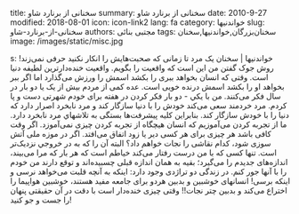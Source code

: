 title: سخنانی از برنارد شاو
summary: سخنانی از برنارد شاو
date: 2010-9-27
modified: 2018-08-01
icon:  icon-link2
lang: fa
category: خواندنیها
slug: سخنانی-از-برنارد-شاو
authors: مجتبی بنائی
tags: سخنان‌بزرگان,خواندنیها,سخنان
image: /images/static/misc.jpg

s: خواندنیها | سخنان     یک مرد تا زمانی که صحبت‌هایش را انکار نکنید حرفی نمی‌زند!  روش جوک گفتن من این است که      واقعیت را بگویم. واقعیت خنده‌دارترین لطیفه دنیا است.  وقتی که انسان بخواهد ببری را      بکشد اسمش را ورزش می‌گذارد اما اگر ببر بخواهد او را بکشد اسمش درنده خویی      است.  عده کمی از      مردم بیش از یک یا دو بار در سال فکر می‌کنند. من با یکي - دو بار فکر کردن      در هفته برای خودم شهرتی دست و پا کردم.   مرد خردمند سعی می‌کند خودش را      با دنیا سازگار کند و مرد نابخرد اصرار دارد که دنیا را با خودش سازگار کند. بنابراین      کلیه پیشرفت‌ها بستگی به تلاشهاي مرد نابخرد دارد.  ما از تجربه کردن می‌آموزیم که      انسان هیچگاه از تجربه کردن چیزی نمی‌آموزد.  اگر وقت کافی باشد هر چیزی برای      هر کسی دیر یا زود اتفاق می‌افتد.  اگر در موزه ملی آتش سوزی شود،      کدام نقاشی را نجات خواهم داد؟ البته آن را که به در خروجي نزدیک‌تر است.  تنها کسی که      با من درست رفتار می‌کند خیاطم است که هر بار که مرا می‌بیند، اندازه‌های      جدیدم را می‌گیرد؛ بقیه به همان اندازه قبلی چسبیده‌اند و توقع دارند من خودم      را با آنها جور کنم.   در زندگی دو تراژدی وجود دارد: اینکه      به آنچه قلبت می‌خواهد نرسی و اینکه برسی!  انسانهای      خوشبین و بدبین هردو برای جامعه مفید هستند، خوشبین هواپیما را اختراع می‌کند      و بدبین چتر نجات!!   وقتی چیزی خنده‌دار است با دقت      در آن حقیقتی پنهان را جست و جو کنید!